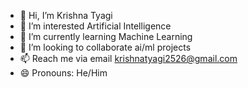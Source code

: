 - 👋 Hi, I’m Krishna Tyagi
- 👀 I’m interested Artificial Intelligence
- 🌱 I’m currently learning Machine Learning
- 💞️ I’m looking to collaborate ai/ml projects
- 📫 Reach me via email krishnatyagi2526@gmail.com
- 😄 Pronouns: He/Him


<!---
knight22-21/knight22-21 is a ✨ special ✨ repository because its `README.md` (this file) appears on your GitHub profile.
You can click the Preview link to take a look at your changes.
--->
